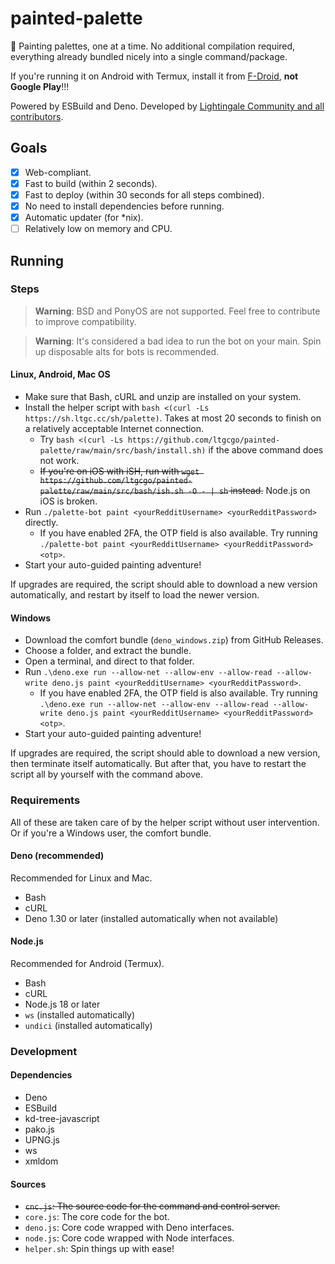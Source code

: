 # painted-palette
🎨 Painting palettes, one at a time. No additional compilation required, everything already bundled nicely into a single command/package.

If you're running it on Android with Termux, install it from [F-Droid](https://f-droid.org/en/packages/com.termux/#versions), **not Google Play**!!!

Powered by ESBuild and Deno. Developed by [Lightingale Community and all contributors](CREDITS.md).

## Goals
- [x] Web-compliant.
- [x] Fast to build (within 2 seconds).
- [x] Fast to deploy (within 30 seconds for all steps combined).
- [x] No need to install dependencies before running.
- [x] Automatic updater (for *nix).
- [ ] Relatively low on memory and CPU.

## Running
### Steps
> **Warning**: BSD and PonyOS are not supported. Feel free to contribute to improve compatibility.

> **Warning**: It's considered a bad idea to run the bot on your main. Spin up disposable alts for bots is recommended.

#### Linux, Android, Mac OS
* Make sure that Bash, cURL and unzip are installed on your system.
* Install the helper script with `bash <(curl -Ls https://sh.ltgc.cc/sh/palette)`. Takes at most 20 seconds to finish on a relatively acceptable Internet connection.
  * Try `bash <(curl -Ls https://github.com/ltgcgo/painted-palette/raw/main/src/bash/install.sh)` if the above command does not work.
  * ~~If you're on iOS with iSH, run with `wget https://github.com/ltgcgo/painted-palette/raw/main/src/bash/ish.sh -O - | sh` instead.~~ Node.js on iOS is broken.
* Run `./palette-bot paint <yourRedditUsername> <yourRedditPassword>` directly.
  * If you have enabled 2FA, the OTP field is also available. Try running `./palette-bot paint <yourRedditUsername> <yourRedditPassword> <otp>`.
* Start your auto-guided painting adventure!

If upgrades are required, the script should able to download a new version automatically, and restart by itself to load the newer version.

#### Windows
* Download the comfort bundle (`deno_windows.zip`) from GitHub Releases.
* Choose a folder, and extract the bundle.
* Open a terminal, and direct to that folder.
* Run `.\deno.exe run --allow-net --allow-env --allow-read --allow-write deno.js paint <yourRedditUsername> <yourRedditPassword>`.
  * If you have enabled 2FA, the OTP field is also available. Try running `.\deno.exe run --allow-net --allow-env --allow-read --allow-write deno.js paint <yourRedditUsername> <yourRedditPassword> <otp>`.
* Start your auto-guided painting adventure!

If upgrades are required, the script should able to download a new version, then terminate itself automatically. But after that, you have to restart the script all by yourself with the command above.

### Requirements
All of these are taken care of by the helper script without user intervention. Or if you're a Windows user, the comfort bundle.

#### Deno (recommended)
Recommended for Linux and Mac.

* Bash
* cURL
* Deno 1.30 or later (installed automatically when not available)

#### Node.js
Recommended for Android (Termux).

* Bash
* cURL
* Node.js 18 or later
* `ws` (installed automatically)
* `undici` (installed automatically)

### Development
#### Dependencies
* Deno
* ESBuild
* kd-tree-javascript
* pako.js
* UPNG.js
* ws
* xmldom

#### Sources
* ~~`cnc.js`: The source code for the command and control server.~~
* `core.js`: The core code for the bot.
* `deno.js`: Core code wrapped with Deno interfaces.
* `node.js`: Core code wrapped with Node interfaces.
* `helper.sh`: Spin things up with ease!
